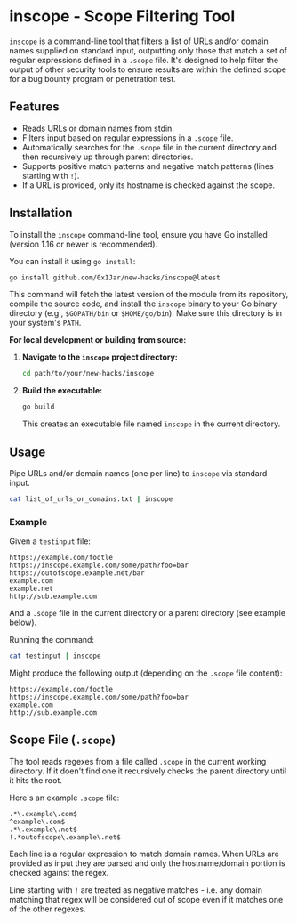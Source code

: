 # inscope - Scope Filtering Tool

`inscope` is a command-line tool that filters a list of URLs and/or domain names supplied on standard input, outputting only those that match a set of regular expressions defined in a `.scope` file. It's designed to help filter the output of other security tools to ensure results are within the defined scope for a bug bounty program or penetration test.

## Features

*   Reads URLs or domain names from stdin.
*   Filters input based on regular expressions in a `.scope` file.
*   Automatically searches for the `.scope` file in the current directory and then recursively up through parent directories.
*   Supports positive match patterns and negative match patterns (lines starting with `!`).
*   If a URL is provided, only its hostname is checked against the scope.

## Installation

To install the `inscope` command-line tool, ensure you have Go installed (version 1.16 or newer is recommended).

You can install it using `go install`:
```bash
go install github.com/0x1Jar/new-hacks/inscope@latest
```
This command will fetch the latest version of the module from its repository, compile the source code, and install the `inscope` binary to your Go binary directory (e.g., `$GOPATH/bin` or `$HOME/go/bin`). Make sure this directory is in your system's `PATH`.

**For local development or building from source:**

1.  **Navigate to the `inscope` project directory:**
    ```bash
    cd path/to/your/new-hacks/inscope
    ```
2.  **Build the executable:**
    ```bash
    go build
    ```
    This creates an executable file named `inscope` in the current directory.

## Usage

Pipe URLs and/or domain names (one per line) to `inscope` via standard input.

```bash
cat list_of_urls_or_domains.txt | inscope
```

### Example

Given a `testinput` file:
```
https://example.com/footle
https://inscope.example.com/some/path?foo=bar
https://outofscope.example.net/bar
example.com
example.net
http://sub.example.com
```

And a `.scope` file in the current directory or a parent directory (see example below).

Running the command:
```bash
cat testinput | inscope
```
Might produce the following output (depending on the `.scope` file content):
```
https://example.com/footle
https://inscope.example.com/some/path?foo=bar
example.com
http://sub.example.com
```

## Scope File (`.scope`)

The tool reads regexes from a file called `.scope` in the current working directory.
If it doen't find one it recursively checks the parent directory until it hits the root.

Here's an example `.scope` file:

```
.*\.example\.com$
^example\.com$
.*\.example\.net$
!.*outofscope\.example\.net$
```

Each line is a regular expression to match domain names. When URLs are provided as input they
are parsed and only the hostname/domain portion is checked against the regex.

Line starting with `!` are treated as negative matches - i.e. any domain matching that regex will
be considered out of scope even if it matches one of the other regexes.
